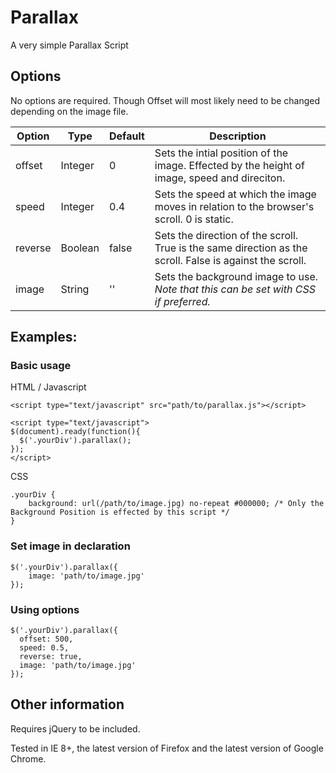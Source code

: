 # Parallax
A very simple Parallax Script

## Options

No options are required.  Though Offset will most likely need to be changed depending on the image file.

| Option  |  Type   | Default | Description |
|---------|---------|---------|-------------|
| offset  | Integer |    0    | Sets the intial position of the image.  Effected by the height of image, speed and direciton. |
|  speed  | Integer |   0.4   | Sets the speed at which the image moves in relation to the browser's scroll. 0 is static. |
| reverse | Boolean |  false  | Sets the direction of the scroll. True is the same direction as the scroll. False is against the scroll. |
|  image  | String  |   ''    | Sets the background image to use.  *Note that this can be set with CSS if preferred.* |

## Examples:

### Basic usage

HTML / Javascript

    <script type="text/javascript" src="path/to/parallax.js"></script>
  
    <script type="text/javascript">
    $(document).ready(function(){
      $('.yourDiv').parallax();
    });
    </script>

CSS

    .yourDiv {
        background: url(/path/to/image.jpg) no-repeat #000000; /* Only the Background Position is effected by this script */
    }
    
### Set image in declaration

    $('.yourDiv').parallax({
        image: 'path/to/image.jpg'
    });
    
### Using options

    $('.yourDiv').parallax({
      offset: 500,
      speed: 0.5,
      reverse: true,
      image: 'path/to/image.jpg'
    });

## Other information

Requires jQuery to be included.

Tested in IE 8+, the latest version of Firefox and the latest version of Google Chrome.
